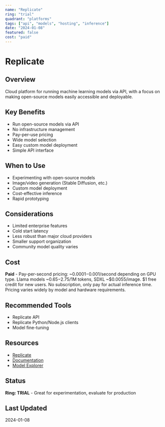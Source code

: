 ```yaml
---
name: "Replicate"
ring: "trial"
quadrant: "platforms"
tags: ["api", "models", "hosting", "inference"]
date: "2024-01-08"
featured: false
cost: "paid"
---
```


# Replicate

## Overview
Cloud platform for running machine learning models via API, with a focus on making open-source models easily accessible and deployable.

## Key Benefits
- Run open-source models via API
- No infrastructure management
- Pay-per-use pricing
- Wide model selection
- Easy custom model deployment
- Simple API interface

## When to Use
- Experimenting with open-source models
- Image/video generation (Stable Diffusion, etc.)
- Custom model deployment
- Cost-effective inference
- Rapid prototyping

## Considerations
- Limited enterprise features
- Cold start latency
- Less robust than major cloud providers
- Smaller support organization
- Community model quality varies

## Cost
**Paid** - Pay-per-second pricing: ~$0.0001-$0.001/second depending on GPU type. Llama models ~$0.65-$2.75/1M tokens, SDXL ~$0.0055/image. $1 free credit for new users. No subscription, only pay for actual inference time. Pricing varies widely by model and hardware requirements.

## Recommended Tools
- Replicate API
- Replicate Python/Node.js clients
- Model fine-tuning

## Resources
- [Replicate](https://replicate.com)
- [Documentation](https://replicate.com/docs)
- [Model Explorer](https://replicate.com/explore)

## Status
**Ring: TRIAL** - Great for experimentation, evaluate for production

## Last Updated
2024-01-08

